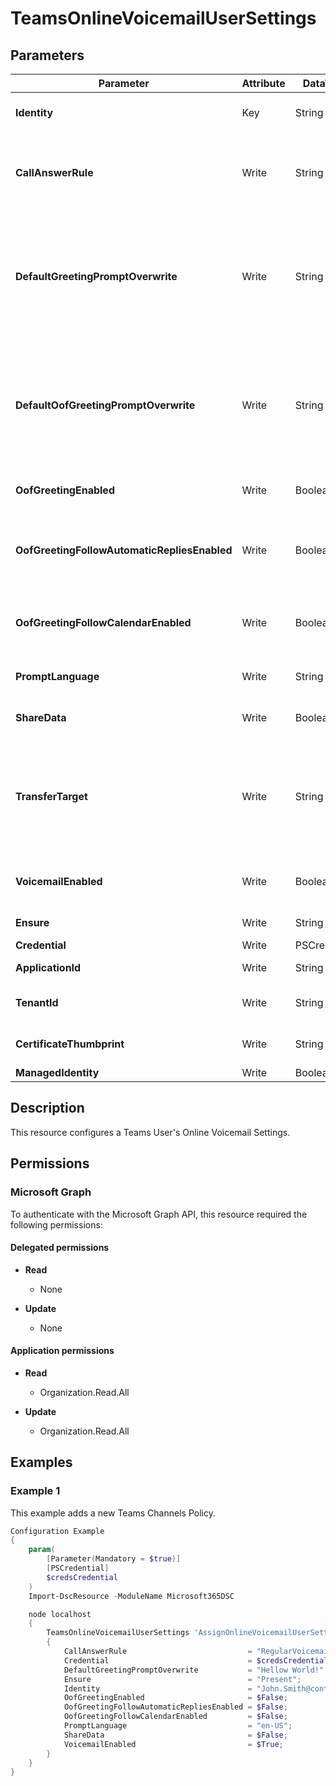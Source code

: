 ﻿# TeamsOnlineVoicemailUserSettings

## Parameters

| Parameter | Attribute | DataType | Description | Allowed Values |
| --- | --- | --- | --- | --- |
| **Identity** | Key | String | The Identity parameter represents the ID of the specific user in your organization; this can be either a SIP URI or an Object ID. | |
| **CallAnswerRule** | Write | String | The CallAnswerRule parameter represents the value of the call answer rule, which can be any of the following: DeclineCall, PromptOnly, PromptOnlyWithTransfer, RegularVoicemail, VoicemailWithTransferOption. | `DeclineCall`, `PromptOnly`, `PromptOnlyWithTransfer`, `RegularVoicemail`, `VoicemailWithTransferOption` |
| **DefaultGreetingPromptOverwrite** | Write | String | The DefaultGreetingPromptOverwrite parameter represents the contents that overwrite the default normal greeting prompt. If the user's normal custom greeting is not set and DefaultGreetingPromptOverwrite is not empty, the voicemail service will play this overwrite greeting instead of the default normal greeting in the voicemail deposit scenario. | |
| **DefaultOofGreetingPromptOverwrite** | Write | String | The DefaultOofGreetingPromptOverwrite parameter represents the contents that overwrite the default out-of-office greeting prompt. If the user's out-of-office custom greeting is not set and DefaultOofGreetingPromptOverwrite is not empty, the voicemail service will play this overwrite greeting instead of the default out-of-office greeting in the voicemail deposit scenario. | |
| **OofGreetingEnabled** | Write | Boolean | The OofGreetingEnabled parameter represents whether to play out-of-office greeting in voicemail deposit scenario. | |
| **OofGreetingFollowAutomaticRepliesEnabled** | Write | Boolean | The OofGreetingFollowAutomaticRepliesEnabled parameter represents whether to play out-of-office greeting in voicemail deposit scenario when user set automatic replies in Outlook. | |
| **OofGreetingFollowCalendarEnabled** | Write | Boolean | The OofGreetingFollowCalendarEnabled parameter represents whether to play out-of-office greeting in voicemail deposit scenario when user set out-of-office in calendar. | |
| **PromptLanguage** | Write | String | The PromptLanguage parameter represents the language that is used to play voicemail prompts. | |
| **ShareData** | Write | Boolean | Specifies whether voicemail and transcription data is shared with the service for training and improving accuracy. | |
| **TransferTarget** | Write | String | The TransferTarget parameter represents the target to transfer the call when call answer rule set to PromptOnlyWithTransfer or VoicemailWithTransferOption. Value of this parameter should be a SIP URI of another user in your organization. For user with Enterprise Voice enabled, a valid telephone number could also be accepted as TransferTarget. | |
| **VoicemailEnabled** | Write | Boolean | The VoicemailEnabled parameter represents whether to enable voicemail service. If set to $false, the user has no voicemail service. | |
| **Ensure** | Write | String | Present ensures the policy exists, absent ensures it is removed. | `Present`, `Absent` |
| **Credential** | Write | PSCredential | Credentials of the Teams Global Admin. | |
| **ApplicationId** | Write | String | Id of the Azure Active Directory application to authenticate with. | |
| **TenantId** | Write | String | Name of the Azure Active Directory tenant used for authentication. Format contoso.onmicrosoft.com | |
| **CertificateThumbprint** | Write | String | Thumbprint of the Azure Active Directory application's authentication certificate to use for authentication. | |
| **ManagedIdentity** | Write | Boolean | Managed ID being used for authentication. | |


## Description

This resource configures a Teams User's Online Voicemail Settings.

## Permissions

### Microsoft Graph

To authenticate with the Microsoft Graph API, this resource required the following permissions:

#### Delegated permissions

- **Read**

    - None

- **Update**

    - None

#### Application permissions

- **Read**

    - Organization.Read.All

- **Update**

    - Organization.Read.All

## Examples

### Example 1

This example adds a new Teams Channels Policy.

```powershell
Configuration Example
{
    param(
        [Parameter(Mandatory = $true)]
        [PSCredential]
        $credsCredential
    )
    Import-DscResource -ModuleName Microsoft365DSC

    node localhost
    {
        TeamsOnlineVoicemailUserSettings 'AssignOnlineVoicemailUserSettings'
        {
            CallAnswerRule                           = "RegularVoicemail";
            Credential                               = $credsCredential;
            DefaultGreetingPromptOverwrite           = "Hellow World!";
            Ensure                                   = "Present";
            Identity                                 = "John.Smith@contoso.com";
            OofGreetingEnabled                       = $False;
            OofGreetingFollowAutomaticRepliesEnabled = $False;
            OofGreetingFollowCalendarEnabled         = $False;
            PromptLanguage                           = "en-US";
            ShareData                                = $False;
            VoicemailEnabled                         = $True;
        }
    }
}
```

